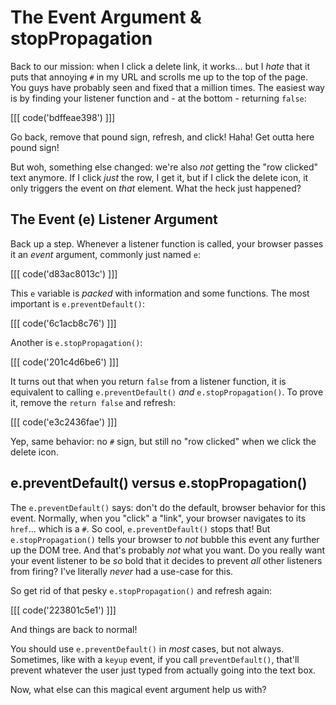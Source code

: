 # The Event Argument & stopPropagation

Back to our mission: when I click a delete link, it works... but I *hate* that it
puts that annoying `#` in my URL and scrolls me up to the top of the page. You
guys have probably seen and fixed that a million times. The easiest way is by finding
your listener function and - at the bottom - returning `false`:

[[[ code('bdffeae398') ]]]

Go back, remove that pound sign, refresh, and click! Haha! Get outta here pound sign!

But woh, something else changed: we're also *not* getting the "row clicked" text
anymore. If I click *just* the row, I get it, but if I click the delete icon, it
only triggers the event on *that* element. What the heck just happened?

## The Event (e) Listener Argument

Back up a step. Whenever a listener function is called, your browser passes it an
*event* argument, commonly just named `e`:

[[[ code('d83ac8013c') ]]]

This `e` variable is *packed* with information and some functions. The most important
is `e.preventDefault()`:

[[[ code('6c1acb8c76') ]]]

Another is `e.stopPropagation()`:

[[[ code('201c4d6be6') ]]]

It turns out that when you return `false` from a listener function, it is equivalent
to calling `e.preventDefault()` *and* `e.stopPropagation()`. To prove it, remove
the `return false` and refresh:

[[[ code('e3c2436fae') ]]]

Yep, same behavior: no `#` sign, but still no "row clicked" when we click the delete icon.

## e.preventDefault() versus e.stopPropagation()

The `e.preventDefault()` says: don't do the default, browser behavior for this event.
Normally, when you "click" a "link", your browser navigates to its `href`... which
is a `#`. So cool, `e.preventDefault()` stops that! But `e.stopPropagation()` tells
your browser to *not* bubble this event any further up the DOM tree. And that's probably
*not* what you want. Do you really want your event listener to be *so* bold that
it decides to prevent *all* other listeners from firing? I've literally *never* 
had a use-case for this.

So get rid of that pesky `e.stopPropagation()` and refresh again:

[[[ code('223801c5e1') ]]]

And things are back to normal!

You should use `e.preventDefault()` in *most* cases, but not always. Sometimes,
like with a `keyup` event, if you call `preventDefault()`, that'll prevent whatever
the user just typed from actually going into the text box.

Now, what else can this magical event argument help us with?
